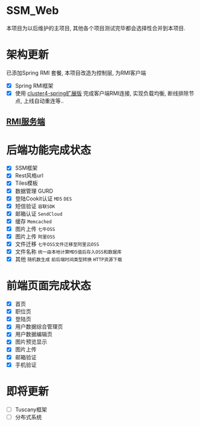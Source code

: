 # SSM_Web
本项目为以后维护的主项目, 其他各个项目测试完毕都会选择性合并到本项目.

# 架构更新 
已添加Spring RMI 套餐, 本项目改造为控制层, 为RMI客户端
- [x] Spring RMI框架 
- [x] 使用 [cluster4-spring扩展版](https://github.com/winsnlife/cluster4spring) 完成客户端RMI连接, 实现负载均衡, 断线排除节点, 上线自动重连等.. 
## [RMI服务端](https://github.com/xweiba/SSM_WEB_SERVER)


# 后端功能完成状态
- [x] SSM框架
- [x] Rest风格url
- [x] Tiles模板
- [x] 数据管理 GURD
- [x] 登陆Cookit认证 `MD5` `DES`
- [x] 短信验证 `容联SDK`
- [x] 邮箱认证 `SendCloud`
- [x] 缓存 `Memcached`
- [x] 图片上传 `七牛OSS`
- [x] 图片上传 `阿里OSS`
- [x] 文件迁移 `七牛OSS文件迁移至阿里云OSS`
- [x] 文件名称 `统一由本地计算MD5值后存入OSS和数据库`
- [x] 其他 `随机数生成` `前后端时间类型转换` `HTTP资源下载`

# 前端页面完成状态
- [x] 首页
- [x] 职位页
- [x] 登陆页
- [x] 用户数据综合管理页
- [x] 用户数据编辑页
- [x] 图片预览显示
- [x] 图片上传
- [x] 邮箱验证
- [x] 手机验证

# 即将更新
- [ ] Tuscany框架
- [ ] 分布式系统
